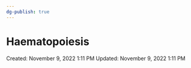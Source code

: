 ```yaml
---
dg-publish: true
---
```


# Haematopoiesis

Created: November 9, 2022 1:11 PM
Updated: November 9, 2022 1:11 PM